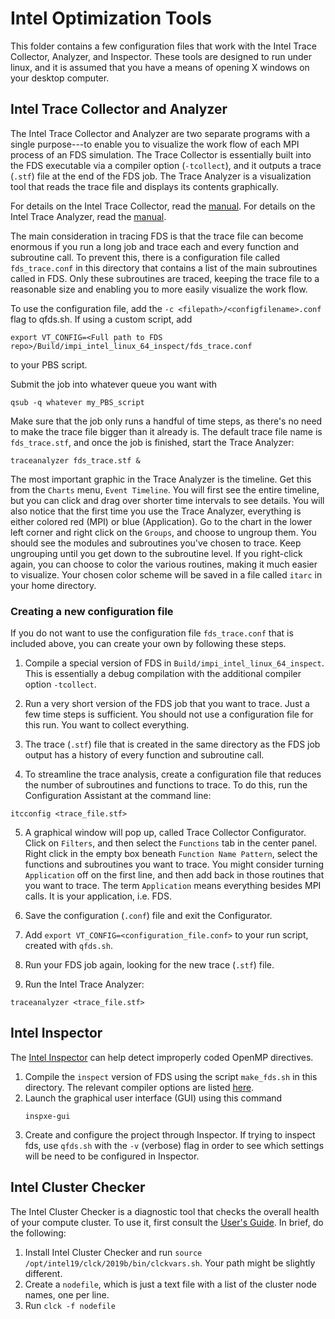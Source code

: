 # Intel Optimization Tools

This folder contains a few configuration files that work with the Intel Trace Collector, Analyzer, and Inspector. These tools are designed to run under linux, and it is assumed that you have a means of opening X windows on your desktop computer.

## Intel Trace Collector and Analyzer

The Intel Trace Collector and Analyzer are two separate programs with a single purpose---to enable you to visualize the work flow of each MPI process of an FDS simulation. The Trace Collector is essentially built into the FDS executable via a compiler option (`-tcollect`), and it outputs a trace (`.stf`) file at the end of the FDS job. The Trace Analyzer is a visualization tool that reads the trace file and displays its contents graphically.

For details on the Intel Trace Collector, read the [manual](https://software.intel.com/sites/default/files/intel-trace-collector-2018-user-and-reference-guide.pdf). For details on the Intel Trace Analyzer, read the [manual](https://software.intel.com/en-us/ita-user-and-reference-guide).

The main consideration in tracing FDS is that the trace file can become enormous if you run a long job and trace each and every function and subroutine call. To prevent this, there is a configuration file called `fds_trace.conf` in this directory that contains a list of the main subroutines called in FDS. Only these subroutines are traced, keeping the trace file to a reasonable size and enabling you to more easily visualize the work flow. 

To use the configuration file, add the `-c <filepath>/<configfilename>.conf` flag to qfds.sh. If using a custom script, add
```
export VT_CONFIG=<Full path to FDS repo>/Build/impi_intel_linux_64_inspect/fds_trace.conf
```
to your PBS script.

Submit the job into whatever queue you want with
```
qsub -q whatever my_PBS_script
```
Make sure that the job only runs a handful of time steps, as there's no need to make the trace file bigger than it already is. The default trace file name is `fds_trace.stf`, and once the job is finished, start the Trace Analyzer:
```
traceanalyzer fds_trace.stf &
```
The most important graphic in the Trace Analyzer is the timeline. Get this from the `Charts` menu, `Event Timeline`. You will first see the entire timeline, but you can click and drag over shorter time intervals to see details. You will also notice that the first time you use the Trace Analyzer, everything is either colored red (MPI) or blue (Application). Go to the chart in the lower left corner and right click on the `Groups`, and choose to ungroup them. You should see the modules and subroutines you've chosen to trace. Keep ungrouping until you get down to the subroutine level. If you right-click again, you can choose to color the various routines, making it much easier to visualize. Your chosen color scheme will be saved in a file called `itarc` in your home directory.


### Creating a new configuration file

If you do not want to use the configuration file `fds_trace.conf` that is included above, you can create your own by following these steps.

1. Compile a special version of FDS in `Build/impi_intel_linux_64_inspect`. This is essentially a debug compilation with the additional compiler option `-tcollect`. 

2. Run a very short version of the FDS job that you want to trace. Just a few time steps is sufficient. You should not use a configuration file for this run. You want to collect everything.

3. The trace (`.stf`) file that is created in the same directory as the FDS job output has a history of every function and subroutine call.

4. To streamline the trace analysis, create a configuration file that reduces the number of subroutines and functions to trace. To do this, run the Configuration Assistant at the command line:
```
itcconfig <trace_file.stf>
```

5. A graphical window will pop up, called Trace Collector Configurator. Click on `Filters`, and then select the `Functions` tab in the center panel. Right click in the empty box beneath `Function Name Pattern`, select the functions and subroutines you want to trace. You might consider turning `Application` off on the first line, and then add back in those routines that you want to trace. The term `Application` means everything besides MPI calls. It is your application, i.e. FDS. 

6. Save the configuration (`.conf`) file and exit the Configurator.

6. Add `export VT_CONFIG=<configuration_file.conf>` to your run script, created with `qfds.sh`.

7. Run your FDS job again, looking for the new trace (`.stf`) file.

8. Run the Intel Trace Analyzer:
```
traceanalyzer <trace_file.stf>
```

## Intel Inspector

The [Intel Inspector](https://software.intel.com/en-us/node/622387) can help detect improperly coded OpenMP directives.

1. Compile the `inspect` version of FDS using the script `make_fds.sh` in this directory. The relevant compiler options are listed [here](https://software.intel.com/en-us/inspector-user-guide-linux-building-applications).
2. Launch the graphical user interface (GUI) using this command
   ```
   inspxe-gui
   ```
3. Create and configure the project through Inspector. If trying to inspect fds, use `qfds.sh` with the `-v` (verbose) flag in order to see which settings will be need to be configured in Inspector.


## Intel Cluster Checker

The Intel Cluster Checker is a diagnostic tool that checks the overall health of your compute cluster. To use it, first consult the [User's Guide](https://software.intel.com/en-us/cluster-checker-user-guide-2019-beta). In brief, do the following:

   1. Install Intel Cluster Checker and run `source /opt/intel19/clck/2019b/bin/clckvars.sh`. Your path might be slightly different.
   2. Create a `nodefile`, which is just a text file with a list of the cluster node names, one per line.
   3. Run `clck -f nodefile`


